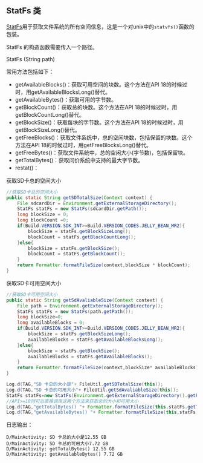 ## StatFs 类

[StatFs](https://developer.android.com/reference/android/os/StatFs.html)用于获取文件系统的所有空间信息，这是一个对unix中的`statvfs()`函数的包装。

StatFs 的构造函数需要传入一个路径。

StatFs (String path)

常用方法包括如下：

* getAvailableBlocks()：获取可用空间的块数。这个方法在API 18的时候过时，用getAvailableBlocksLong()替代。
* getAvailableBytes()：获取可用的字节数。
* getBlockCount()：获取总的块数。这个方法在API 18的时候过时，用getBlockCountLong()替代。
* getBlockSize()：获取每块的字节数。这个方法在API 18的时候过时，用getBlockSizeLong()替代。
* getFreeBlocks()：获取文件系统中，总的空闲块数，包括保留的块数。这个方法在API 18的时候过时，用getFreeBlocksLong()替代。
* getFreeBytes()：获取文件系统中，总的空闲大小(字节数)，包括保留块。
* getTotalBytes()：获取问价系统中支持的最大字节数。
* restat()：

获取SD卡总的空间大小

```java
//获取SD卡总的空间大小
public static String getSDTotalSize(Context context) {
    File sdcardDir = Environment.getExternalStorageDirectory();
    StatFs statFs = new StatFs(sdcardDir.getPath());
    long blockSize = 0;
    long blockCount =0;
    if(Build.VERSION.SDK_INT>=Build.VERSION_CODES.JELLY_BEAN_MR2){
        blockSize = statFs.getBlockSizeLong();
        blockCount = statFs.getBlockCountLong();
    }else{
        blockSize = statFs.getBlockSize();
        blockCount = statFs.getBlockCount();
    }
    return Formatter.formatFileSize(context,blockSize * blockCount);
}

```
获取SD卡可用空间大小
```java
//获取SD卡可用空间大小
public static String getSdAvaliableSize(Context context) {
    File path = Environment.getExternalStorageDirectory();
    StatFs statFs = new StatFs(path.getPath());
    long blockSize=0;
    long availableBlocks = 0;
    if(Build.VERSION.SDK_INT>=Build.VERSION_CODES.JELLY_BEAN_MR2){
        blockSize = statFs.getBlockSizeLong();
        availableBlocks = statFs.getAvailableBlocksLong();
    }else{
        blockSize = statFs.getBlockSize();
        availableBlocks = statFs.getAvailableBlocks();
    }
    return Formatter.formatFileSize(context,blockSize* availableBlocks);
}
```
```java
Log.d(TAG,"SD 卡总的大小是"+ FileUtil.getSDTotalSize(this));
Log.d(TAG,"SD 卡总的可用大小"+ FileUtil.getSdAvaliableSize(this));
StatFs statFs=new StatFs(Environment.getExternalStorageDirectory().getPath());
//API>=18时可以直接调用这两个方法来获取总的大小和可用大小
Log.d(TAG,"getTotalBytes() "+ Formatter.formatFileSize(this,statFs.getTotalBytes()));
Log.d(TAG,"getAvailableBytes() "+ Formatter.formatFileSize(this,statFs.getAvailableBytes()));
```

日志输出：

```
D/MainActivity: SD 卡总的大小是12.55 GB
D/MainActivity: SD 卡总的可用大小7.72 GB
D/MainActivity: getTotalBytes() 12.55 GB
D/MainActivity: getAvailableBytes() 7.72 GB
```
